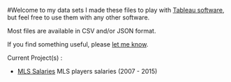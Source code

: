 #Welcome to my data sets
I made these files to play with [Tableau software](http://www.tableau.com/), but feel free to use them with any other software.

Most files are available in CSV and/or JSON format.

If you find something useful, please [let me know](http://alexandre-mille.com/#Contact).

Current Project(s) :
+ [MLS Salaries](https://github.com/alexmille/DataSets/tree/master/MLS-Salaries) MLS players salaries (2007 - 2015)
